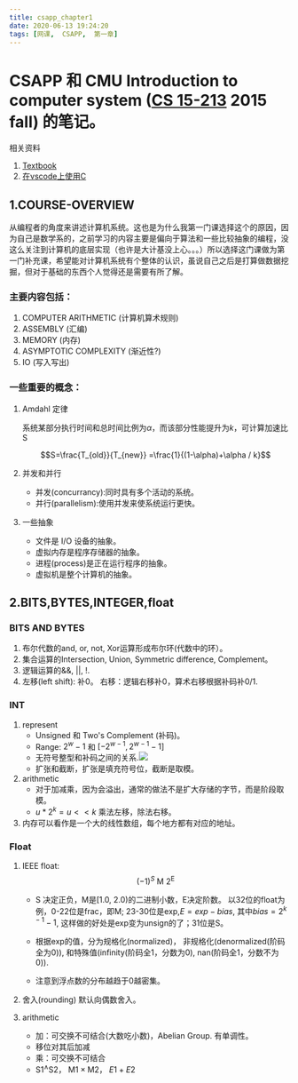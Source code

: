 ```yaml
---
title: csapp_chapter1
date: 2020-06-13 19:24:20
tags: [网课,  CSAPP,  第一章]
---
```

# CSAPP 和 CMU Introduction to computer system ([CS 15-213](http://www.cs.cmu.edu/afs/cs/academic/class/15213-f15/www/index.html) 2015 fall) 的笔记。

相关资料
1. [Textbook](http://csapp.cs.cmu.edu/3e/students.html)
2. [在vscode上使用C](https://www.zhihu.com/question/30315894)
## 1.COURSE-OVERVIEW
从编程者的角度来讲述计算机系统。这也是为什么我第一门课选择这个的原因，因为自己是数学系的，之前学习的内容主要是偏向于算法和一些比较抽象的编程，没这么关注到计算机的底层实现（也许是大计基没上心。。。）所以选择这门课做为第一门补充课，希望能对计算机系统有个整体的认识，虽说自己之后是打算做数据挖掘，但对于基础的东西个人觉得还是需要有所了解。

### 主要内容包括：
1. COMPUTER ARITHMETIC (计算机算术规则)
2. ASSEMBLY (汇编)
3. MEMORY (内存)
4. ASYMPTOTIC COMPLEXITY (渐近性?)
5. IO (写入写出)

<!--more-->
### 一些重要的概念：
1. Amdahl 定律
   
     系统某部分执行时间和总时间比例为$\alpha$，而该部分性能提升为$k$，可计算加速比S
     <!-- ![](http://latex.codecogs.com/gif.latex?\\S=\frac{T_{old}}{T_{new}} =\frac{1}{(1-\alpha)+\alpha / k}) -->
     $$S=\frac{T_{old}}{T_{new}} =\frac{1}{(1-\alpha)+\alpha / k}$$
2. 并发和并行
     
     * 并发(concurrancy):同时具有多个活动的系统。
     * 并行(parallelism):使用并发来使系统运行更快。
3. 一些抽象
    
     * 文件是 I/O  设备的抽象。
     * 虚拟内存是程序存储器的抽象。
     * 进程(process)是正在运行程序的抽象。
     * 虚拟机是整个计算机的抽象。

## 2.BITS,BYTES,INTEGER,float
### BITS AND BYTES
1. 布尔代数的and, or, not, Xor运算形成布尔环(代数中的环）。
2. 集合运算的Intersection, Union, Symmetric difference, Complement。
3. 逻辑运算的&&, ||, !.
4. 左移(left shift): 补0。 右移：逻辑右移补0，算术右移根据补码补0/1.

### INT
1. represent
     * Unsigned 和 Two's Complement (补码)。
     * Range: $2^w-1$ 和 $[-2^{w-1}, 2^{w-1}-1]$
     * 无符号整型和补码之间的关系.![](/assets/photos/bits_T2U.png)
     * 扩张和截断，扩张是填充符号位，截断是取模。
2. arithmetic
     * 对于加减乘，因为会溢出，通常的做法不是扩大存储的字节，而是阶段取模。
     * $u*2^k = u << k$ 乘法左移，除法右移。
3. 内存可以看作是一个大的线性数组，每个地方都有对应的地址。

### Float
1. IEEE float: 
     $$(-1)^{S}\ \mathrm{M}\  2^{\mathrm{E}}$$
     
     * S 决定正负，M是[1.0, 2.0)的二进制小数，E决定阶数。
     以32位的float为例，0-22位是frac，即M; 23-30位是exp,$E = exp - bias$, 其中$bias = 2^{k-1} -1$, 这样做的好处是exp变为unsign的了；31位是S。

     * 根据exp的值，分为规格化(normalized)， 非规格化(denormalized(阶码全为0)), 和特殊值(infinity(阶码全1，分数为0), nan(阶码全1，分数不为0)).

     * 注意到浮点数的分布越趋于0越密集。
2. 舍入(rounding) 默认向偶数舍入。
3. arithmetic
     * 加：可交换不可结合(大数吃小数)，Abelian Group. 有单调性。
     * 移位对其后加减
     * 乘：可交换不可结合
     * $\mathrm{S} 1^{\wedge} \mathrm{S} 2$， $\mathrm{M} 1 \times \mathrm{M} 2$， $E 1+E 2$

